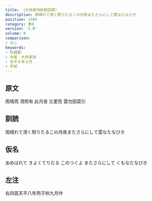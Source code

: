 ```yaml
---
title: （大伴家持秋歌四首）
description: 雨晴れて清く照りたるこの月夜またさらにして雲なたなびき
position: 1569
category: 巻8
version: '1.0'
volume: 8
comparison:
- なし
keywords:
- 秋雑歌
- 作者：大伴家持
- 天平８年９月
- 年紀
---
```


## 原文

雨晴而 清照有 此月夜 又更而 雲勿田菜引

## 訓読

雨晴れて清く照りたるこの月夜またさらにして雲なたなびき

## 仮名

あめはれて きよくてりたる このつくよ またさらにして くもなたなびき

## 左注

右四首天平八年丙子秋九月作
